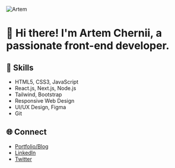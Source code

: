 ![Artem](https://i.ibb.co/Hr3nDYS/Banner.png)
# 👋 Hi there! I'm Artem Chernii, a passionate front-end developer.

## 🔧 Skills

- HTML5, CSS3, JavaScript
- React.js, Next.js, Node.js
- Tailwind, Bootstrap
- Responsive Web Design
- UI/UX Design, Figma
- Git

## 🌐 Connect

- [Portfolio/Blog](https://yourportfolio.com)
- [LinkedIn](https://linkedin.com/in/yourname)
- [Twitter](https://twitter.com/yourtwitter)
  
